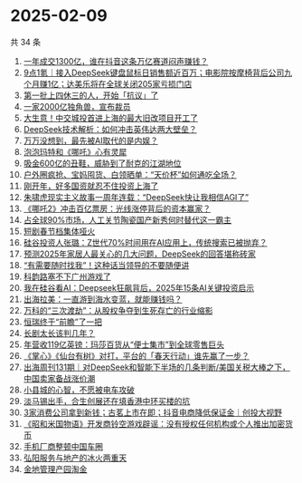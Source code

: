 # 2025-02-09

共 34 条

<!-- BEGIN 36KR -->
<!-- 最后更新时间 2025-02-09 01:11:41 +0800 -->
1. [一年成交1300亿，谁在抖音这条万亿赛道闷声赚钱？](https://36kr.com/p/3156157170277128)
1. [9点1氪｜接入DeepSeek键盘鼠标日销售额近百万；电影院按摩椅背后公司九个月赚1亿；达美乐将在全球关闭205家亏损门店](https://36kr.com/p/3156520856607497)
1. [第一批上四休三的人，开始「抗议」了](https://36kr.com/p/3157275579587080)
1. [一家2000亿独角兽，宣布裁员](https://36kr.com/p/3157341788445440)
1. [大生意！中交城投首进上海的最大旧改项目开工了](https://36kr.com/p/3157333911968512)
1. [DeepSeek技术解析：如何冲击英伟达两大壁垒？](https://36kr.com/p/3157337452953352)
1. [万万没想到，最先被AI取代的是内娱？](https://36kr.com/p/3157216035625481)
1. [泡泡玛特和《哪吒》心有灵犀](https://36kr.com/p/3156676482636289)
1. [吸金600亿的丑鞋，威胁到了耐克的江湖地位](https://36kr.com/p/3157753267624705)
1. [户外圈疯抢、宝妈囤货、白领晒单：“天价杯”如何通吃全场？](https://36kr.com/p/3157335179205379)
1. [刚开年，好多国资就忍不住投资上海了](https://36kr.com/p/3157335605271044)
1. [朱啸虎现实主义故事一周年连载：“DeepSeek快让我相信AGI了”](https://36kr.com/p/3157280980032001)
1. [《哪吒2》冲击百亿票房：光线涨停背后的资本赢家？](https://36kr.com/p/3156573369129729)
1. [占全球90%市场，人工关节陶瓷国产新秀何时替代这一霸主](https://36kr.com/p/3157219205503745)
1. [短剧春节档集体哑火](https://36kr.com/p/3156610641582598)
1. [硅谷投资人张璐：Z世代70%时间用在AI应用上，传统搜索已被抛弃？](https://36kr.com/p/3157283502578434)
1. [预测2025年家居人最关心的几大问题，DeepSeek的回答堪称砖家](https://36kr.com/p/3157346672499458)
1. [“有需要随时找我”！这种话当领导的不要随便讲](https://36kr.com/p/3149505757370885)
1. [科韵路塞不下广州游戏了](https://36kr.com/p/3157278050065161)
1. [我在硅谷看AI：Deepseek狂飙背后，2025年15条AI关键投资启示](https://36kr.com/p/3157157338340103)
1. [出海拉美：一直游到海水变蓝，就能赚钱吗？](https://36kr.com/p/3156139749513992)
1. [万科的“三次渡劫”：从股权争夺到生死存亡的行业缩影](https://36kr.com/p/3157334403439104)
1. [恒瑞终于“前瞻”了一把](https://36kr.com/p/3156505266903809)
1. [长剧太长该判几年？](https://36kr.com/p/3156671268067846)
1. [年营收119亿英镑：玛莎百货从“便士集市”到全球零售巨头](https://36kr.com/p/3157248290085385)
1. [《掌心》《仙台有树》对打，平台的「春天行动」谁先赢了一步？](https://36kr.com/p/3156619001321989)
1. [出海周刊131期｜对DeepSeek和智能下半场的几条判断/美国关税大棒之下，中国卖家备战涨价潮](https://36kr.com/p/3157712449116935)
1. [小县城的心智，不愿被电车攻破](https://36kr.com/p/3157244479150596)
1. [淡马锡出手，合生创展还在填香港中环买楼的坑](https://36kr.com/p/3157322537998850)
1. [3家消费公司拿到新钱；古茗上市在即；抖音电商降低保证金｜创投大视野](https://36kr.com/p/3157673080298247)
1. [《昭和米国物语》开发商铃空游戏辟谣：没有授权任何机构或个人推出加密货币](https://36kr.com/p/3156265237863173)
1. [手机厂商整顿中国车圈](https://36kr.com/p/3157244548717063)
1. [弘阳服务与地产的冰火两重天](https://36kr.com/p/3157317153004032)
1. [金地管理产园淘金](https://36kr.com/p/3155895599766281)
<!-- END 36KR -->